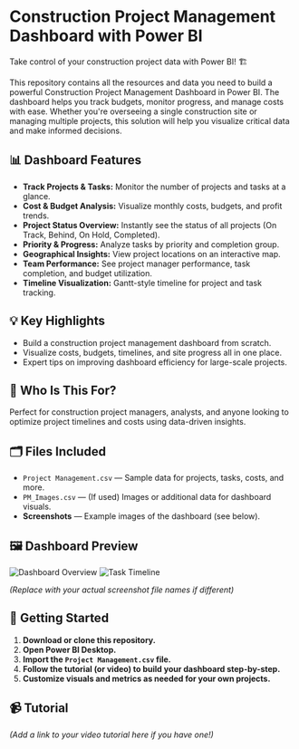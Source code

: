 # Construction Project Management Dashboard with Power BI

Take control of your construction project data with Power BI! 🏗️

This repository contains all the resources and data you need to build a powerful Construction Project Management Dashboard in Power BI. The dashboard helps you track budgets, monitor progress, and manage costs with ease. Whether you're overseeing a single construction site or managing multiple projects, this solution will help you visualize critical data and make informed decisions.

## 📊 Dashboard Features

- **Track Projects & Tasks:** Monitor the number of projects and tasks at a glance.
- **Cost & Budget Analysis:** Visualize monthly costs, budgets, and profit trends.
- **Project Status Overview:** Instantly see the status of all projects (On Track, Behind, On Hold, Completed).
- **Priority & Progress:** Analyze tasks by priority and completion group.
- **Geographical Insights:** View project locations on an interactive map.
- **Team Performance:** See project manager performance, task completion, and budget utilization.
- **Timeline Visualization:** Gantt-style timeline for project and task tracking.

## 💡 Key Highlights

- Build a construction project management dashboard from scratch.
- Visualize costs, budgets, timelines, and site progress all in one place.
- Expert tips on improving dashboard efficiency for large-scale projects.

## 🚀 Who Is This For?

Perfect for construction project managers, analysts, and anyone looking to optimize project timelines and costs using data-driven insights.

## 🗂️ Files Included

- `Project Management.csv` — Sample data for projects, tasks, costs, and more.
- `PM_Images.csv` — (If used) Images or additional data for dashboard visuals.
- **Screenshots** — Example images of the dashboard (see below).

## 🖼️ Dashboard Preview

![Dashboard Overview](./dashboard-overview.png)
![Task Timeline](./dashboard-timeline.png)

*(Replace with your actual screenshot file names if different)*

## 🏁 Getting Started

1. **Download or clone this repository.**
2. **Open Power BI Desktop.**
3. **Import the `Project Management.csv` file.**
4. **Follow the tutorial (or video) to build your dashboard step-by-step.**
5. **Customize visuals and metrics as needed for your own projects.**

## 📹 Tutorial

*(Add a link to your video tutorial here if you have one!)* 